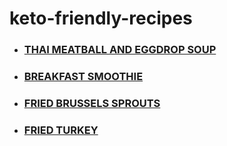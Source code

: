 # keto-friendly-recipes

  * ### [THAI MEATBALL AND EGGDROP SOUP](recipes/egg-drop-soup.md "Egg Drop Soup Recipe")
  * ### [BREAKFAST SMOOTHIE](recipes/breakfast-smoothie.md "Breakfast Smoothie Recipe")
  * ### [FRIED BRUSSELS SPROUTS](recipes/fried-brussels-sprouts.md "Fried Brussels Sprouts")
  * ### [FRIED TURKEY](recipes/fried-turkey.md "Fried Turkey")
